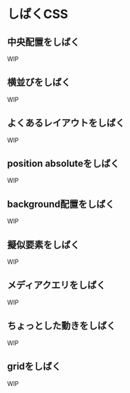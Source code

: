 # しばくCSS

## 中央配置をしばく

WIP

## 横並びをしばく

WIP

## よくあるレイアウトをしばく

WIP

## position absoluteをしばく

WIP

## background配置をしばく

WIP

## 擬似要素をしばく

WIP

## メディアクエリをしばく

WIP

## ちょっとした動きをしばく

WIP

## gridをしばく

WIP
